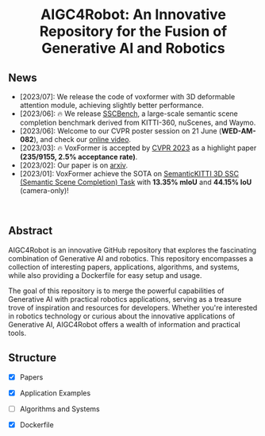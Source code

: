 <div align="center">   
  
# AIGC4Robot: An Innovative Repository for the Fusion of Generative AI and Robotics
</div>


## News
- [2023/07]: We release the code of voxformer with 3D deformable attention module, achieving slightly better performance. 
- [2023/06]: 🔥 We release [SSCBench](https://github.com/ai4ce/SSCBench), a large-scale semantic scene completion benchmark derived from KITTI-360, nuScenes, and Waymo. 
- [2023/06]: Welcome to our CVPR poster session on 21 June (**WED-AM-082**), and check our [online video](https://www.youtube.com/watch?v=L0M9ayR316g).
- [2023/03]: 🔥 VoxFormer is accepted by [CVPR 2023](https://cvpr2023.thecvf.com/) as a highlight paper **(235/9155, 2.5% acceptance rate)**.
- [2023/02]: Our paper is on [arxiv](https://arxiv.org/abs/2302.12251).
- [2023/01]: VoxFormer achieve the SOTA on [SemanticKITTI 3D SSC (Semantic Scene Completion) Task](http://www.semantic-kitti.org/tasks.html#ssc) with **13.35% mIoU** and **44.15% IoU** (camera-only)!
</br>


## Abstract
AIGC4Robot is an innovative GitHub repository that explores the fascinating combination of Generative AI and robotics. This repository encompasses a collection of interesting papers, applications, algorithms, and systems, while also providing a Dockerfile for easy setup and usage.

The goal of this repository is to merge the powerful capabilities of Generative AI with practical robotics applications, serving as a treasure trove of inspiration and resources for developers. Whether you're interested in robotics technology or curious about the innovative applications of Generative AI, AIGC4Robot offers a wealth of information and practical tools.


 
## Structure

- [x] Papers
- [x] Application Examples
- [ ] Algorithms and Systems
- [x] Dockerfile




